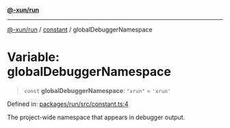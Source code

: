 [**@-xun/run**](../../README.md)

***

[@-xun/run](../../README.md) / [constant](../README.md) / globalDebuggerNamespace

# Variable: globalDebuggerNamespace

> `const` **globalDebuggerNamespace**: `"xrun"` = `'xrun'`

Defined in: [packages/run/src/constant.ts:4](https://github.com/Xunnamius/exec-utils/blob/0eed4afa7b460d45a119056087c61813546141ce/packages/run/src/constant.ts#L4)

The project-wide namespace that appears in debugger output.
